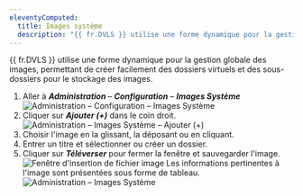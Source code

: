 ```yaml
---
eleventyComputed:
  title: Images système
  description: "{{ fr.DVLS }} utilise une forme dynamique pour la gestion globale des images, permettant de créer facilement des dossiers virtuels et des sous-dossiers pour le stockage des images."
---
```

{{ fr.DVLS }} utilise une forme dynamique pour la gestion globale des images, permettant de créer facilement des dossiers virtuels et des sous-dossiers pour le stockage des images.

1. Aller à ***Administration*** – ***Configuration*** – ***Images Système***
![Administration – Configuration – Images Système](https://cdnweb.devolutions.net/docs/docs_en_server_ServerOp6059.png)
1. Cliquer sur ***Ajouter (+)*** dans le coin droit.
 ![Administration – Images Système – Ajouter (+)](https://cdnweb.devolutions.net/docs/docs_en_server_ServerOp6061.png)
1. Choisir l'image en la glissant, la déposant ou en cliquant.
1. Entrer un titre et sélectionner ou créer un dossier.
1. Cliquer sur ***Téléverser*** pour fermer la fenêtre et sauvegarder l'image.
 ![Fenêtre d'insertion de fichier image](https://cdnweb.devolutions.net/docs/docs_en_server_ServerOp6062.png)
Les informations pertinentes à l'image sont présentées sous forme de tableau.
 ![Administration – Images Système](https://cdnweb.devolutions.net/docs/docs_en_server_ServerOp6058.png)
